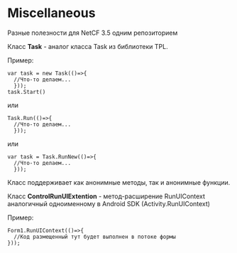 # Miscellaneous
Разные полезности для NetCF 3.5 одним репозиторием

Класс **Task** - аналог класса Task из библиотеки TPL.

Пример:
```
var task = new Task(()=>{
  //Что-то делаем...
  }));
task.Start()
```
или
```
Task.Run(()=>{
  //Что-то делаем...
  }));
```  
или
```
var task = Task.RunNew(()=>{
  //Что-то делаем...
  }));
```
Класс поддерживает как анонимные методы, так и анонимные функции.

Класс **ControlRunUIExtention** - метод-расширение RunUIContext аналогичный одноименному в Android SDK (Activity.RunUIContext)

Пример:
```
Form1.RunUIContext(()=>{
  //Код размещенный тут будет выполнен в потоке формы
}));
```
